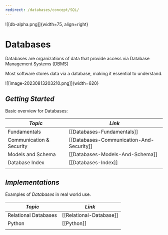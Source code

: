 ```yaml
---
redirect: /databases/concept/SQL/
---
```


<!---- Image: Logo, Width 75 --------->

![[db-alpha.png]]{width=75, align=right}

# Databases
Databases are organizations of data that provide access via Database Management Systems (DBMS)
<!-- What? --------------------------->

<!-- Why Should People Care? --------->
Most software stores data via a database, making it essential to understand.

<!---- Image: Screenshot, Width 520 -->
![[image-20230813203210.png]]{width=620}

<!-- How Does It Fit Into Process?  -->

<!---- Image: Diagram, Width 720 ----->



<!----------------------------------------------------------------------------->

<!-- ## ***Nice to Know***
Information that will greatly help in understanding all things Databases:

| *Topic*                         | *Link*                                      |
| ------------------------------- | -------------------------------------       |
| Computer Basics                 | [[Computer-Basics]]                         |
| Windows Basics                  | [[Windows]]                                 |
|                                 |                                             | -->

<!----------------------------------------------------------------------------->

## ***Getting Started***
Basic overview for Databases:

| *Topic*                         | *Link*                                     |
| ------------------------------- | ------------------------------------------ |
| Fundamentals                    | [[Databases-Fundamentals]]                 |
| Communication & Security        | [[Databases-Communication-And-Security]]   |
| Models and Schema               | [[Databases-Models-And-Schema]]            |
| Database Index                  | [[Databases-Index]]                        |
|                                 |                                            |

<!-- ## ***Deep Dive***
Specific information once fundamentals are understood:

| *Topic*                         | *Link*                                     |
| ------------------------------- | ------------------------------------------ |
| Common Terms & Definitions      | [[Databases-Glossary]]                 |
| In Memory Encryption            | [[Databases-In-Memory-Encryption]]     |
|                                 |                                            | -->

<!----------------------------------------------------------------------------->

## ***Implementations***
Examples of *Databases* in real world use.

| *Topic*                         | *Link*                                     |
| ------------------------------- | ------------------------------------------ |
| Relational Databases            | [[Relational-Database]]                                   |
| Python                          | [[Python]]                                 |
|                                 |                                            |

<!----------------------------------------------------------------------------->

<!-- ## ***Common Questions***
Questions you may have:

| *Question*                           | *Answer*                              |
| ------------------------------------ | ------------------------------------- |
|                                      | [Answer](#inline-answer-1)            |
|                                      |                                       | -->

<!-- ## **Inline Answer 1** -->

<!----------------------------------------------------------------------------->

<!-- ## ***Related***
Topics related to Databases:

| *Topic & Link*                       | *Why*                                 |
| ------------------------------------ | ------------------------------------- |
| [[Business-Analysis]]                | Business Analysis                     |
| [[SDLC]]                             | Software Development Life Cycle       |
|                                      |                                       | -->

<!----------------------------------------------------------------------------->
